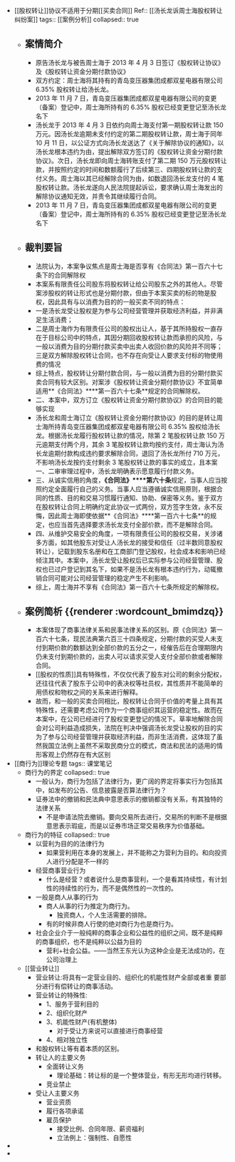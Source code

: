 - [[股权转让]]协议不适用于分期[[买卖合同]]
  Ref:: [[汤长龙诉周士海股权转让纠纷案]]
  tags:: [[案例分析]]
  collapsed:: true
	- ## 案情简介
		- 原告汤长龙与被告周士海于 2013 年 4 月 3 日签订《股权转让协议》及《股权转让资金分期付款协议》
		- 双方约定：周士海将其持有的青岛变压器集团成都双星电器有限公司 6.35% 股权转让给汤长龙。
		- 2013 年 11 月 7 日，青岛变压器集团成都双星电器有限公司的变更（备案）登记中，周士海所持有的 6.35% 股权已经变更登记至汤长龙名下
		- 汤长龙于 2013 年 4 月 3 日依约向周士海支付第一期股权转让款 150 万元。因汤长龙逾期未支付约定的第二期股权转让款，周士海于同年 10 月 11 日，以公证方式向汤长龙送达了《关于解除协议的通知》，以汤长龙根本违约为由，提出解除双方签订的《股权转让资金分期付款协议》。次日，汤长龙即向周士海转账支付了第二期 150 万元股权转让款，并按照约定的时间和数额履行了后续第三、四期股权转让款的支付义务。周士海以其已经解除合同为由，如数退回汤长龙支付的 4 笔股权转让款。汤长龙遂向人民法院提起诉讼，要求确认周士海发出的解除协议通知无效，并责令其继续履行合同。
		- 2013 年 11 月 7 日，青岛变压器集团成都双星电器有限公司的变更（备案）登记中，周士海所持有的 6.35% 股权已经变更登记至汤长龙名下
	- ## 裁判要旨
		- 法院认为，本案争议焦点是周士海是否享有《合同法》第一百六十七条下的合同解除权
		- 本案系有限责任公司股东将股权转让给公司股东之外的其他人。尽管案涉股权的转让形式也是分期付款，但由于本案买卖的标的物是股权，因此具有与以消费为目的的一般买卖不同的特点：
		- 一是汤长龙受让股权是为参与公司经营管理并获取经济利益，并非满足生活消费；
		- 二是周士海作为有限责任公司的股权出让人，基于其所持股权一直存在于目标公司中的特点，其因分期回收股权转让款而承担的风险，与一般以消费为目的分期付款买卖中出卖人收回价款的风险并不同等；三是双方解除股权转让合同，也不存在向受让人要求支付标的物使用费的情况
		- 综上特点，股权转让分期付款合同，与一般以消费为目的分期付款买卖合同有较大区别。对案涉《股权转让资金分期付款协议》不宜简单适用**《合同法》****第一百六十七条**规定的合同解除权。
		- 二、本案中，双方订立《股权转让资金分期付款协议》的合同目的能够实现
		- 汤长龙和周士海订立《股权转让资金分期付款协议》的目的是转让周士海所持青岛变压器集团成都双星电器有限公司 6.35% 股权给汤长龙。根据汤长龙履行股权转让款的情况，除第 2 笔股权转让款 150 万元逾期支付两个月，其余 3 笔股权转让款均按约支付，周士海认为汤长龙逾期付款构成违约要求解除合同，退回了汤长龙所付 710 万元，不影响汤长龙按约支付剩余 3 笔股权转让款的事实的成立，且本案一、二审审理过程中，汤长龙明确表示愿意履行付款义务。
		- 三、从诚实信用的角度，**《合同法》****第六十条**规定，当事人应当按照约定全面履行自己的义务。当事人应当遵循诚实信用原则，根据合同的性质、目的和交易习惯履行通知、协助、保密等义务。鉴于双方在股权转让合同上明确约定此协议一式两份，双方签字生效，永不反悔，因此周士海即使依据**《合同法》****第一百六十七条**的规定，也应当首先选择要求汤长龙支付全部价款，而不是解除合同。
		- 四、从维护交易安全的角度，一项有限责任公司的股权交易，关涉诸多方面，如其他股东对受让人汤长龙的接受和信任（过半数同意股权转让），记载到股东名册和在工商部门登记股权，社会成本和影响已经倾注其中。本案中，汤长龙受让股权后已实际参与公司经营管理、股权也已过户登记到其名下，如果不是汤长龙有根本违约行为，动辄撤销合同可能对公司经营管理的稳定产生不利影响。
		- 综上，周士海并不享有《合同法》第一百六十七条所规定的解除权。
	- ## 案例简析 {{renderer :wordcount_bmimdzq}}
		- 本案体现了商事法律关系和民事法律关系的区别。原《合同法》第一百六十七条，现民法典第六百三十四条规定，分期付款的买受人未支付到期价款的数额达到全部价款的五分之一，经催告后在合理期限内仍未支付到期价款的，出卖人可以请求买受人支付全部价款或者解除合同。
		- [[股权的性质]]具有特殊性，不仅仅代表了股东对公司的剩余分配权，还往往代表了股东于公司中的表决权等社员权，其性质并不能简单的用债权和物权之间的关系来进行解释。
		- 故而，和一般的买卖合同相比，股权转让合同于价值的考量上具有其特殊性，还需要考虑公司作为一个商事组织其运营的稳定性。故而在本案中，在公司已经进行了股权变更登记的情况下。草率地解除合同会对公司利益造成损失，法院在判决中强调汤长龙受让股权的目的实为了参与公司经营管理并获取经济利益，而非生活消费，这体现了虽然我国立法例上虽然不采取民商分立的模式，商法和民法的适用的情形客观上仍然存在有大区别
- [[商行为]]理论专题
  tags:: 课堂笔记
	- 商行为的界定
	  collapsed:: true
		- 一般认为，商行为包括了法律行为，更广阔的界定将事实行为包括其中，如发布的公告、信息披露是否算法律行为？
		- 证券法中的撤销和民法典中意思表示的撤销都没有关系，有其独特的法律关系
			- 不是申请法院去撤销。要向交易所去进行，交易所的判断不是根据意思表示瑕疵，而是以证券市场正常交易秩序为价值基础。
	- 商行为的特征
	  collapsed:: true
		- 以营利为目的的法律行为
			- 如果营利用在本身的发展上，并不能称之为营利为目的。和向投资人进行分配是不一样的
		- 经营商事营业行为
			- 什么是经营？或者说什么是商事营利，一个是看其持续性，有计划性的持续性的行为，而不是偶然性的一次性的。
		- 一般是商人从事的行为
			- 商人从事的行为推定为商行为。
				- 独资商人，个人生活需要的排除。
			- 有的时候非商人行使的绝对商行为也是商行为。
		- 社会企业介于一般纯粹的商事企业和公益性的组织之间，既不是纯粹的商事组织，也不是纯粹以公益为目的
			- 营利+社会公益。——当然王东光认为这种企业是无法成功的，在公司治理上
	- [[营业转让]]
		- 营业转让:将具有一定营业目的、组织化的机能性财产全部或者重
		  要部分进行有偿转让的商事活动。
		- 营业转让的特殊性:
			- 1、服务于营利目的
			- 2、组织化财产
			- 3、机能性财产(有机整体)
				- 对于受让方来说可以直接进行商事经营
			- 4、相对独立性
		- 和股权转让等有着本质的区别。
		- 转让人的主要义务
			- 全面转让义务
				- 理论基础：转让标的是一个整体营业，有形无形均进行转移。
			- 竞业禁止
		- 受让人主要义务
			- 营业资质
			- 履行各项承诺
			- 雇员保护
				- 接受比例、合同年限、薪资福利
				- 立法例上：强制性、自愿性
-
-